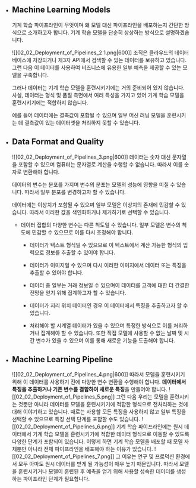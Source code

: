 - ## Machine Learning Models
	기계 학습 파이프라인이 무엇이며 왜 모델 대신 파이프라인을 배포하는지 간단한 방식으로 소개하고자 합니다. 기계 학습 모델을 단순히 상상하는 방식으로 설명하겠습니다.
	
	![[02_02_Deployment_of_Pipelines_2 1.png|600]]
	조직은 클라우드의 데이터베이스에 저장되거나 제3자 API에서 검색할 수 있는 데이터를 보유하고 있습니다. 그런 다음 이 데이터를 사용하여 비즈니스에 유용한 일부 예측을 제공할 수 있는 모델을 구축합니다.
	
	그러나 데이터는 기계 학습 모델을 훈련시키기에는 거의 준비되어 있지 않습니다. 사실, 데이터는 형식 및 품질 측면에서 여러 특성을 가지고 있어 기계 학습 모델을 훈련시키기에는 적합하지 않습니다.
	
	예를 들어 데이터에는 결측값이 포함될 수 있으며 일부 머신 러닝 모델을 훈련시키는 데 결측값이 있는 데이터셋을 처리하지 못할 수 있습니다.
	
- ## Data Format and Quality
	![[02_02_Deployment_of_Pipelines_3.png|600]]
	데이터는 숫자 대신 문자열을 포함할 수 있으며 컴퓨터는 문자열로 계산을 수행할 수 없습니다. 따라서 이를 숫자로 변환해야 합니다.
	
	데이터의 변수는 분포를 가지며 변수의 분포는 모델의 성능에 영향을 미칠 수 있습니다. 따라서 일부 분포를 변경하고자 할 수 있습니다.
	
	데이터에는 이상치가 포함될 수 있으며 일부 모델은 이상치의 존재에 민감할 수 있습니다. 따라서 이러한 값을 색인화하거나 제거하기로 선택할 수 있습니다.
	
	- 데이터 집합의 다양한 변수는 다른 척도일 수 있습니다. 일부 모델은 변수의 척도에 민감할 수 있으므로 이를 다시 조정해야 합니다.
		
		- 데이터가 텍스트 형식일 수 있으므로 이 텍스트에서 계산 가능한 형식의 입력으로 정보를 추출할 수 있어야 합니다.
		
		- 데이터가 이미지일 수 있으며 다시 이러한 이미지에서 데이터 또는 특징을 추출할 수 있어야 합니다.
		
		- 데이터 중 일부는 거래 정보일 수 있으며이 데이터를 고객에 대한 더 간결한 전망을 얻기 위해 집계하고자 할 수 있습니다.
		
		- 데이터가 지리 위치 데이터인 경우 이 데이터에서 특징을 추출하고자 할 수 있습니다.
		
		- 처리해야 할 시계열 데이터가 있을 수 있으며 특정한 방식으로 이를 처리하거나 집계해야 할 수 있습니다. 또한 직접 모델에 사용할 수 없는 날짜 및 시간 변수가 있을 수 있으며 이를 통해 새로운 기능을 도출해야 합니다.
	
- ## Machine Learning Pipeline
	![[02_02_Deployment_of_Pipelines_4.png|600]]
	따라서 모델을 훈련시키기 위해 이 데이터를 사용하기 전에 다양한 변수 변환을 수행해야 합니다. **데이터에서 특징을 추출하거나 기존 변수를 결합하여 새로운 특징**을 만들어야 합니다.
	![[02_02_Deployment_of_Pipelines_5.png]]
	그런 다음 우리는 모델을 훈련시키는 것뿐만 아니라 데이터를 모델을 훈련시키기에 적합한 형식으로 전처리하는 것에 대해 이야기하고 있습니다. 때로는 사용할 모든 특징을 사용하지 않고 일부 특징을 선택할 수 있으므로 특징 선택 단계를 포함할 수도 있습니다.
	![[02_02_Deployment_of_Pipelines_6.png]]
	기계 학습 파이프라인에는 원시 데이터에서 기계 학습 모델을 훈련시키기에 적합한 데이터 형식으로 이동할 수 있도록 다양한 단계가 포함되어 있습니다. 이렇게 하면 기계 학습 모델을 배포할 때 모델 자체뿐만 아니라 전체 파이프라인을 배포해야 하는 이유가 있습니다.
	![[02_02_Deployment_of_Pipelines_7.png]]
	그 이유는 연구 및 프로덕션 환경에서 모두 아마도 원시 데이터를 받게 될 가능성이 매우 높기 때문입니다. 따라서 모델을 훈련시키거나 모델이 훈련된 후 예측을 얻기 위해 사용할 성숙한 데이터를 생성하는 파이프라인 단계가 필요합니다.